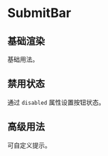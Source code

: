 # SubmitBar

## 基础渲染

基础用法。

<demo src="submit_bar/basic" />

## 禁用状态

通过 `disabled` 属性设置按钮状态。

<demo src="submit_bar/disabled" />

## 高级用法

可自定义提示。

<demo src="submit_bar/high" />

<api src="submit_bar" />
